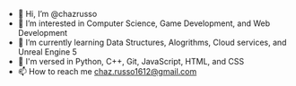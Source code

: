 - 👋 Hi, I’m @chazrusso
- 👀 I’m interested in Computer Science, Game Development, and Web Development
- 🌱 I’m currently learning Data Structures, Alogrithms, Cloud services, and Unreal Engine 5
- 💞️ I'm versed in Python, C++, Git, JavaScript, HTML, and CSS
- 📫 How to reach me chaz.russo1612@gmail.com

<!---
chazrusso/chazrusso is a ✨ special ✨ repository because its `README.md` (this file) appears on your GitHub profile.
You can click the Preview link to take a look at your changes.
--->
